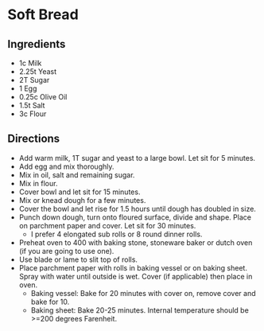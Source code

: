 # Soft Bread
## Ingredients
- 1c Milk
- 2.25t Yeast
- 2T Sugar
- 1 Egg
- 0.25c Olive Oil
- 1.5t Salt
- 3c Flour
## Directions
- Add warm milk, 1T sugar and yeast to a large bowl. Let sit for 5 minutes.
- Add egg and mix thoroughly.
- Mix in oil, salt and remaining sugar.
- Mix in flour.
- Cover bowl and let sit for 15 minutes.
- Mix or knead dough for a few minutes.
- Cover the bowl and let rise for 1.5 hours until dough has doubled in size.
- Punch down dough, turn onto floured surface, divide and shape. Place on parchment paper and cover. Let sit for 30 minutes.
  - I prefer 4 elongated sub rolls or 8 round dinner rolls.
- Preheat oven to 400 with baking stone, stoneware baker or dutch oven (if you are going to use one).
- Use blade or lame to slit top of rolls.
- Place parchment paper with rolls in baking vessel or on baking sheet. Spray with water until outside is wet. Cover (if applicable) then place in oven.
  - Baking vessel: Bake for 20 minutes with cover on, remove cover and bake for 10.
  - Baking sheet: Bake 20-25 minutes. Internal temperature should be >=200 degrees Farenheit.
